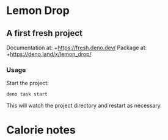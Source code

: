 # Lemon Drop
## A first fresh project

Documentation at: +https://fresh.deno.dev/
Package at: +https://deno.land/x/lemon_drop/

### Usage

Start the project:

```
deno task start
```

This will watch the project directory and restart as necessary.

# Calorie notes
